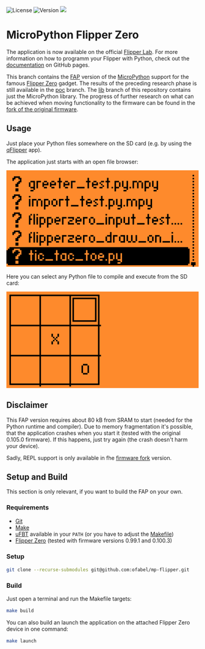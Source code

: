 ![License](https://img.shields.io/github/license/ofabel/mp-flipper)
![Version](https://img.shields.io/github/v/tag/ofabel/mp-flipper)
![](https://img.shields.io/github/issues/ofabel/mp-flipper)

# MicroPython Flipper Zero

The application is now available on the official [Flipper Lab](https://lab.flipper.net/apps/upython).
For more information on how to programm your Flipper with Python, check out the [documentation](https://ofabel.github.io/mp-flipper/) on GitHub pages.

This branch contains the [FAP](https://developer.flipper.net/flipperzero/doxygen/apps_on_sd_card.html) version of the [MicroPython](https://micropython.org/) support for the famous [Flipper Zero](https://flipperzero.one/) gadget.
The results of the preceding research phase is still available in the [poc](https://github.com/ofabel/mp-flipper/tree/poc) branch.
The [lib](https://github.com/ofabel/mp-flipper/tree/lib) branch of this repository contains just the MicroPython library.
The progress of further research on what can be achieved when moving functionality to the firmware can be found in the [fork of the original firmware](https://github.com/ofabel/flipperzero-firmware).

## Usage

Just place your Python files somewhere on the SD card (e.g. by using the [qFlipper](https://flipperzero.one/downloads) app).

The application just starts with an open file browser:

![](./assets/file-browser.png)

Here you can select any Python file to compile and execute from the SD card:

![](./assets/tic-tac-toe.png)

## Disclaimer

This FAP version requires about 80 kB from SRAM to start (needed for the Python runtime and compiler).
Due to memory fragmentation it's possible, that the application crashes when you start it (tested with the original 0.105.0 firmware).
If this happens, just try again (the crash doesn't harm your device).

Sadly, REPL support is only available in fhe [firmware fork](https://github.com/ofabel/flipperzero-firmware) version.

## Setup and Build

This section is only relevant, if you want to build the FAP on your own.

### Requirements

* [Git](https://git-scm.com/)
* [Make](https://www.gnu.org/software/make/)
* [uFBT](https://pypi.org/project/ufbt/) available in your `PATH` (or you have to adjust the [Makefile](./Makefile))
* [Flipper Zero](https://flipperzero.one/) (tested with firmware versions 0.99.1 and 0.100.3)

### Setup

```bash
git clone --recurse-submodules git@github.com:ofabel/mp-flipper.git
```

### Build

Just open a terminal and run the Makefile targets:

```bash
make build
```

You can also build an launch the application on the attached Flipper Zero device in one command:

```bash
make launch
```
